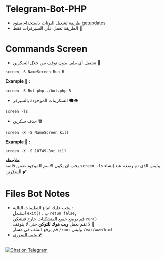 # Telegram-Bot-PHP
* طريقة تشغيل البوتات باستخدام ميثود getupdates
* الطريقة تعمل على السيرفرات فقط 🙂
# Commands Screen
* تشغيل أي ملف بدون توقف من خلال السكرين 💯
```
screen -S NameScreen Run R
```
<b>Example 🔰 :</b>
```
screen -S Bot php ./bot.php R
```
* السكرينات الموجودة بالسيرفر 👁‍🗨
```
screen -ls
```
* حذف سكرين 🗑
```
screen -X -S NameScreen kill
```
<b>Example 🔰 :</b>
```
screen -X -S 10749.Bot kill
```
<b>ملاحظه:</b><br>
يجب ان يكون الاسم الموجود ضمن قائمة `screen -ls` وليس الذي تم وضعه عند إنشاء السكرين ✔️
# Files Bot Notes
* يجب عليك اتباع التعليمات التالية : <br>
استبدل `exit();` ب `retun false;` <br>
قم بوضع جميع الفنشكنات خارج فنشكن `run()` <br>
لا تقم بعمل <b>ويب هوك للتوكن</b> حتى لا يتوقف 🙂 <br>
قم برفع الملف في مسار `/root` وليس `/var/www/html`
* [يحيى السوري 💕](https://t.me/KKYKKN)
<br>
<a href="https://t.me/Dv_Wolf"><img src="https://img.shields.io/badge/Chat-on%20Telegram-2CA5E0.svg?logo=telegram&style=for-the-badge" alt="Chat on Telegram"/></a>
